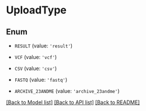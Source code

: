 # UploadType


## Enum

* `RESULT` (value: `'result'`)

* `VCF` (value: `'vcf'`)

* `CSV` (value: `'csv'`)

* `FASTQ` (value: `'fastq'`)

* `ARCHIVE_23ANDME` (value: `'archive_23andme'`)

[[Back to Model list]](../README.md#documentation-for-models) [[Back to API list]](../README.md#documentation-for-api-endpoints) [[Back to README]](../README.md)


